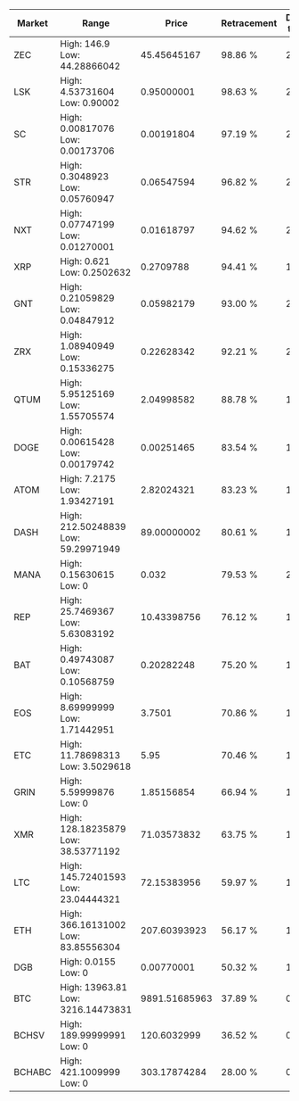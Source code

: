 | Market | Range | Price| Retracement | Doubles to 50% |
| --- | --- | --- | --- | --- |
| ZEC | High: 146.9<br />Low: 44.28866042 | 45.45645167 | 98.86 % | 2.10 |
| LSK | High: 4.53731604<br />Low: 0.90002 | 0.95000001 | 98.63 % | 2.86 |
| SC | High: 0.00817076<br />Low: 0.00173706 | 0.00191804 | 97.19 % | 2.58 |
| STR | High: 0.3048923<br />Low: 0.05760947 | 0.06547594 | 96.82 % | 2.77 |
| NXT | High: 0.07747199<br />Low: 0.01270001 | 0.01618797 | 94.62 % | 2.79 |
| XRP | High: 0.621<br />Low: 0.2502632 | 0.2709788 | 94.41 % | 1.61 |
| GNT | High: 0.21059829<br />Low: 0.04847912 | 0.05982179 | 93.00 % | 2.17 |
| ZRX | High: 1.08940949<br />Low: 0.15336275 | 0.22628342 | 92.21 % | 2.75 |
| QTUM | High: 5.95125169<br />Low: 1.55705574 | 2.04998582 | 88.78 % | 1.83 |
| DOGE | High: 0.00615428<br />Low: 0.00179742 | 0.00251465 | 83.54 % | 1.58 |
| ATOM | High: 7.2175<br />Low: 1.93427191 | 2.82024321 | 83.23 % | 1.62 |
| DASH | High: 212.50248839<br />Low: 59.29971949 | 89.00000002 | 80.61 % | 1.53 |
| MANA | High: 0.15630615<br />Low: 0 | 0.032 | 79.53 % | 2.44 |
| REP | High: 25.7469367<br />Low: 5.63083192 | 10.43398756 | 76.12 % | 1.50 |
| BAT | High: 0.49743087<br />Low: 0.10568759 | 0.20282248 | 75.20 % | 1.49 |
| EOS | High: 8.69999999<br />Low: 1.71442951 | 3.7501 | 70.86 % | 1.39 |
| ETC | High: 11.78698313<br />Low: 3.5029618 | 5.95 | 70.46 % | 1.28 |
| GRIN | High: 5.59999876<br />Low: 0 | 1.85156854 | 66.94 % | 1.51 |
| XMR | High: 128.18235879<br />Low: 38.53771192 | 71.03573832 | 63.75 % | 1.17 |
| LTC | High: 145.72401593<br />Low: 23.04444321 | 72.15383956 | 59.97 % | 1.17 |
| ETH | High: 366.16131002<br />Low: 83.85556304 | 207.60393923 | 56.17 % | 1.08 |
| DGB | High: 0.0155<br />Low: 0 | 0.00770001 | 50.32 % | 1.01 |
| BTC | High: 13963.81<br />Low: 3216.14473831 | 9891.51685963 | 37.89 % | 0.00 |
| BCHSV | High: 189.99999991<br />Low: 0 | 120.6032999 | 36.52 % | 0.00 |
| BCHABC | High: 421.1009999<br />Low: 0 | 303.17874284 | 28.00 % | 0.00 |
